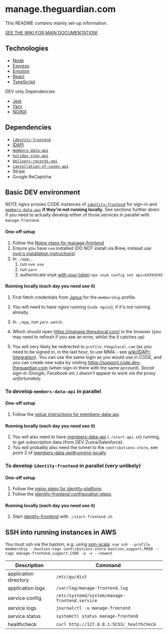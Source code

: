 # manage.theguardian.com

This README contains mainly set-up information.

[SEE THE WIKI FOR MAIN DOCUMENTATION!](https://github.com/guardian/manage-frontend/wiki)

## Technologies

- [Node](https://nodejs.org/en/)
- [Express](https://expressjs.com/)
- [Emotion](https://emotion.sh)
- [React](https://reactjs.org/)
- [TypeScript](https://www.typescriptlang.org)

DEV only Dependencies

- [Jest](https://facebook.github.io/jest/)
- [Yarn](https://yarnpkg.com/lang/en/)
- [NGINX](https://www.nginx.com)

## Dependencies

- [`identity-frontend`](https://github.com/guardian/identity-frontend)
- [IDAPI](https://github.com/guardian/identity)
- [`members-data-api`](https://github.com/guardian/members-data-api)
- [`holiday-stop-api` ](https://github.com/guardian/support-service-lambdas/tree/master/handlers/holiday-stop-api)
- [`delivery-records-api`](https://github.com/guardian/support-service-lambdas/tree/master/handlers/delivery-records-api)
- [`cancellation-sf-cases-api`](https://github.com/guardian/support-service-lambdas/tree/master/handlers/cancellation-sf-cases-api)
- Stripe
- Google ReCaptcha

## Basic DEV environment

NOTE nginx proxies CODE instances of [`identity-frontend`](https://github.com/guardian/identity-frontend) for sign-in and [`members-data-api`](https://github.com/guardian/members-data-api) **if they're not running locally**. See sections further down if you need to actually develop either of those services in parallel with `manage-frontend`.

#### One-off setup

1. Follow the [Nginx steps for manage-frontend](https://github.com/guardian/manage-frontend/blob/master/nginx/README.md)
1. Ensure you have `nvm` installed (DO NOT install via Brew, instead use [nvm's installation instructions](https://github.com/nvm-sh/nvm#installing-and-updating))
1. In `./app`...
   1. run `nvm use`
   1. run `yarn`
   1. authenticate snyk [with your token](https://support.snyk.io/hc/en-us/articles/360004008258-Authenticate-the-CLI-with-your-account) `npx snyk config set api=XXXXXXXX`

#### Running locally (each day you need use it)

1.  First fetch credentials from [Janus](https://janus.gutools.co.uk/) for the `membership` profile.

1.  You will need to have nginx running (`sudo nginx`), if it's not running already.
1.  In `./app`, run `yarn watch`.
1.  Which should open https://manage.thegulocal.com/ in the browser (you may need to refresh if you see an error, whilst the it catches up)
1.  You will very likely be redirected to `profile.thegulocal.com` (as you need to be signed in, in the last hour, to use MMA - see [wiki/IDAPI-Integration](https://github.com/guardian/manage-frontend/wiki/IDAPI-Integration)). You can use the same login as you would use in CODE, and you can create new subs by visiting https://support.code.dev-theguardian.com (when sign-in there with the same account). _Social sign-in (Google, Facebook etc.) doesn't appear to work via the proxy unfortunately._

### To develop `members-data-api` in parallel

#### One-off setup

1. Follow the [setup instructions for members-data-api](https://github.com/guardian/members-data-api#setting-it-up-locally).

#### Running locally (each day you need use it)

1.  You will also need to have [members-data-api](https://github.com/guardian/members-data-api) (`./start-api.sh`) running, to get subscription data (from DEV Zuora/Salesforce).
1.  You will probably also need the tunnel to the `contributions-store`, see point 2 of [members-data-api#running-locally](https://github.com/guardian/members-data-api#running-locally)

### To develop `identity-frontend` in parallel (very unlikely)

#### One-off setup

1. Follow the [nginx steps for identity-platform](https://github.com/guardian/identity-platform/blob/master/nginx/README.md#setup-nginx-with-ssl-for-dev).
1. Follow the [identity-frontend configuration steps](https://github.com/guardian/identity-frontend#configuration).

#### Running locally (each day you need use it)

2.  Start [identity-frontend](https://github.com/guardian/identity-frontend) with `./start-frontend.sh`.

## SSH into running instances in AWS

You must ssh via the bastion, e.g. using [ssm-scala](https://github.com/guardian/ssm-scala):
`ssm ssh --profile membership --bastion-tags contributions-store-bastion,support,PROD --tags manage-frontend,support,CODE -a -x --newest`

| Description           | Command |
| --------------------- | --------------------- |
| application directory | `/etc/gu/dist` |
| application logs | `/var/log/manage-frontend.log` |
| service config | `/etc/systemd/system/manage-frontend.service` |
| service logs | `journalctl -u manage-frontend` |
| service status | `systemctl status manage-frontend` |
| healthcheck | `curl http://127.0.0.1:9233/_healthcheck` |
